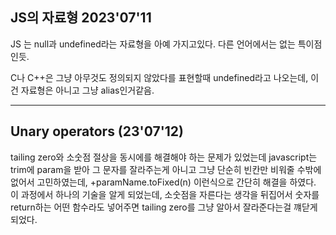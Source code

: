 ## JS의 자료형 2023'07'11

JS 는 null과 undefined라는 자료형을 아예 가지고있다. 다른 언어에서는 없는 특이점인듯.

C나 C++은 그냥 아무것도 정의되지 않았다를 표현할때 undefined라고 나오는데, 이건 자료형은 아니고 그냥 alias인거같음.

----------------------------------------------------------------------------------

## Unary operators (23'07'12)
tailing  zero와 소숫점 절상을 동시에를 해결해야 하는 문제가 있었는데 javascript는 trim에 param을 받아
그 문자를 잘라주는게 아니고 그냥 단순히 빈칸만 비워줄 수밖에 없어서 고민하였는데,
+paramName.toFixed(n) 이런식으로 간단히 해결을 하였다. 
이 과정에서 하나의 기술을 알게 되었는데, 
소숫점을 자른다는 생각을 뒤집어서 숫자를 return하는 어떤 함수라도 넣어주면 tailing zero를 그냥 알아서 잘라준다는걸 꺠닫게 되었다.
